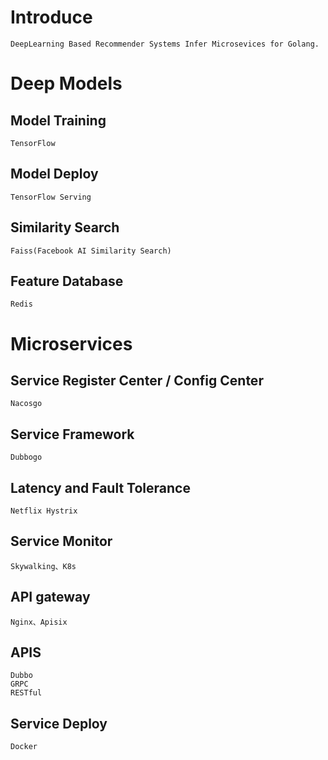 # Introduce
    DeepLearning Based Recommender Systems Infer Microsevices for Golang.

# Deep Models

## Model Training
    TensorFlow
    
## Model Deploy
    TensorFlow Serving
    
## Similarity Search
    Faiss(Facebook AI Similarity Search)
    
## Feature Database
    Redis


# Microservices

## Service Register Center / Config Center
    Nacosgo

##  Service Framework   
    Dubbogo

##  Latency and Fault Tolerance
    Netflix Hystrix 

## Service Monitor
    Skywalking、K8s

## API gateway
    Nginx、Apisix

## APIS
    Dubbo
    GRPC
    RESTful

## Service Deploy
    Docker


    
